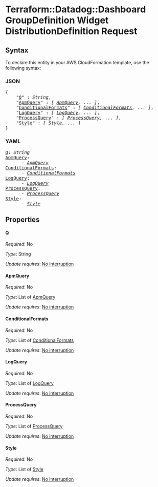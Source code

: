 # Terraform::Datadog::Dashboard GroupDefinition Widget DistributionDefinition Request

## Syntax

To declare this entity in your AWS CloudFormation template, use the following syntax:

### JSON

<pre>
{
    "<a href="#q" title="Q">Q</a>" : <i>String</i>,
    "<a href="#apmquery" title="ApmQuery">ApmQuery</a>" : <i>[ <a href="groupdefinition-widget-distributiondefinition-request-apmquery.md">ApmQuery</a>, ... ]</i>,
    "<a href="#conditionalformats" title="ConditionalFormats">ConditionalFormats</a>" : <i>[ <a href="groupdefinition-widget-distributiondefinition-request-conditionalformats.md">ConditionalFormats</a>, ... ]</i>,
    "<a href="#logquery" title="LogQuery">LogQuery</a>" : <i>[ <a href="groupdefinition-widget-distributiondefinition-request-logquery.md">LogQuery</a>, ... ]</i>,
    "<a href="#processquery" title="ProcessQuery">ProcessQuery</a>" : <i>[ <a href="groupdefinition-widget-distributiondefinition-request-processquery.md">ProcessQuery</a>, ... ]</i>,
    "<a href="#style" title="Style">Style</a>" : <i>[ <a href="groupdefinition-widget-distributiondefinition-request-style.md">Style</a>, ... ]</i>
}
</pre>

### YAML

<pre>
<a href="#q" title="Q">Q</a>: <i>String</i>
<a href="#apmquery" title="ApmQuery">ApmQuery</a>: <i>
      - <a href="groupdefinition-widget-distributiondefinition-request-apmquery.md">ApmQuery</a></i>
<a href="#conditionalformats" title="ConditionalFormats">ConditionalFormats</a>: <i>
      - <a href="groupdefinition-widget-distributiondefinition-request-conditionalformats.md">ConditionalFormats</a></i>
<a href="#logquery" title="LogQuery">LogQuery</a>: <i>
      - <a href="groupdefinition-widget-distributiondefinition-request-logquery.md">LogQuery</a></i>
<a href="#processquery" title="ProcessQuery">ProcessQuery</a>: <i>
      - <a href="groupdefinition-widget-distributiondefinition-request-processquery.md">ProcessQuery</a></i>
<a href="#style" title="Style">Style</a>: <i>
      - <a href="groupdefinition-widget-distributiondefinition-request-style.md">Style</a></i>
</pre>

## Properties

#### Q

_Required_: No

_Type_: String

_Update requires_: [No interruption](https://docs.aws.amazon.com/AWSCloudFormation/latest/UserGuide/using-cfn-updating-stacks-update-behaviors.html#update-no-interrupt)

#### ApmQuery

_Required_: No

_Type_: List of <a href="groupdefinition-widget-distributiondefinition-request-apmquery.md">ApmQuery</a>

_Update requires_: [No interruption](https://docs.aws.amazon.com/AWSCloudFormation/latest/UserGuide/using-cfn-updating-stacks-update-behaviors.html#update-no-interrupt)

#### ConditionalFormats

_Required_: No

_Type_: List of <a href="groupdefinition-widget-distributiondefinition-request-conditionalformats.md">ConditionalFormats</a>

_Update requires_: [No interruption](https://docs.aws.amazon.com/AWSCloudFormation/latest/UserGuide/using-cfn-updating-stacks-update-behaviors.html#update-no-interrupt)

#### LogQuery

_Required_: No

_Type_: List of <a href="groupdefinition-widget-distributiondefinition-request-logquery.md">LogQuery</a>

_Update requires_: [No interruption](https://docs.aws.amazon.com/AWSCloudFormation/latest/UserGuide/using-cfn-updating-stacks-update-behaviors.html#update-no-interrupt)

#### ProcessQuery

_Required_: No

_Type_: List of <a href="groupdefinition-widget-distributiondefinition-request-processquery.md">ProcessQuery</a>

_Update requires_: [No interruption](https://docs.aws.amazon.com/AWSCloudFormation/latest/UserGuide/using-cfn-updating-stacks-update-behaviors.html#update-no-interrupt)

#### Style

_Required_: No

_Type_: List of <a href="groupdefinition-widget-distributiondefinition-request-style.md">Style</a>

_Update requires_: [No interruption](https://docs.aws.amazon.com/AWSCloudFormation/latest/UserGuide/using-cfn-updating-stacks-update-behaviors.html#update-no-interrupt)

